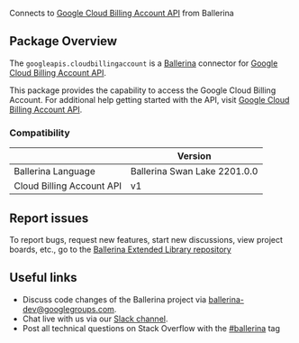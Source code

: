 Connects to [Google Cloud Billing Account API](https://cloud.google.com/billing/docs/apis) from Ballerina

## Package Overview
The `googleapis.cloudbillingaccount` is a [Ballerina](https://ballerina.io/) connector for [Google Cloud Billing Account API](https://cloud.google.com/billing/v1/getting-started).

This package provides the capability to access the Google Cloud Billing Account. For additional help getting started with the API, visit [Google Cloud Billing Account API](https://cloud.google.com/billing/v1/getting-started).

### Compatibility
|                           | Version                   |
|---------------------------|---------------------------|
| Ballerina Language        | Ballerina Swan Lake 2201.0.0|
| Cloud Billing Account API | v1                        |

## Report issues
To report bugs, request new features, start new discussions, view project boards, etc., go to the [Ballerina Extended Library repository](https://github.com/ballerina-platform/ballerina-extended-library)

## Useful links
- Discuss code changes of the Ballerina project via [ballerina-dev@googlegroups.com](mailto:ballerina-dev@googlegroups.com).
- Chat live with us via our [Slack channel](https://ballerina.io/community/slack/).
- Post all technical questions on Stack Overflow with the [#ballerina](https://stackoverflow.com/questions/tagged/ballerina) tag
